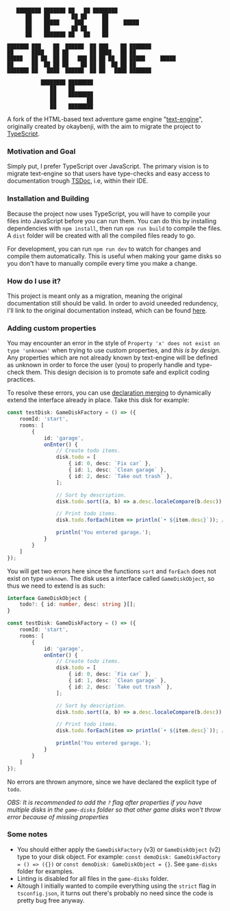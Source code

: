```
   ████████ ███████ ██   ██ ████████               
      ██    ██       ██ ██     ██                  
      ██    █████     ███      ██     █████            
      ██    ██       ██ ██     ██                  
      ██    ███████ ██   ██    ██                  
                                                
███████ ███    ██  ██████  ██ ███    ██ ███████ 
██      ████   ██ ██       ██ ████   ██ ██      
█████   ██ ██  ██ ██   ███ ██ ██ ██  ██ █████     █████   
██      ██  ██ ██ ██    ██ ██ ██  ██ ██ ██      
███████ ██   ████  ██████  ██ ██   ████ ███████

           ████████ ████████
              ██    ██
              ██    ████████
              ██          ██
              ██    ████████
```

A fork of the HTML-based text adventure game engine "[text-engine](https://github.com/okaybenji/text-engine)", originally created by okaybenji, with the aim to migrate the project to [TypeScript](https://www.typescriptlang.org/).

### Motivation and Goal
Simply put, I prefer TypeScript over JavaScript. The primary vision is to migrate text-engine so that users have type-checks and easy access to documentation trough [TSDoc](https://tsdoc.org/), i.e, within their IDE. 

### Installation and Building
Because the project now uses TypeScript, you will have to compile your files into JavaScript before you can run them. You can do this by installing dependencies with `npm install`, then run `npm run build` to compile the files. A `dist` folder will be created with all the compiled files ready to go.

For development, you can run `npm run dev` to watch for changes and compile them automatically. This is useful when making your game disks so you don't have to manually compile every time you make a change.

### How do I use it?
This project is meant only as a migration, meaning the original documentation still should be valid. In order to avoid uneeded redundency, I'll link to the original documentation instead, which can be found [here](https://github.com/okaybenji/text-engine#disks).

### Adding custom properties
You may encounter an error in the style of `Property 'x' does not exist on type 'unknown'` when trying to use custom properties, and *this is by design*. Any properties which are not already known by text-engine will be defined as unknown in order to force the user (you) to properly handle and type-check them. This design decision is to promote safe and explicit coding practices.

To resolve these errors, you can use [declaration merging](https://www.typescriptlang.org/docs/handbook/declaration-merging.html) to dynamically extend the interface already in place. Take this disk for example:

```typescript
const testDisk: GameDiskFactory = () => ({
    roomId: 'start',
    rooms: [
        {
            id: 'garage',
            onEnter() {
                // Create todo items.
                disk.todo = [
                    { id: 0, desc: `Fix car` },
                    { id: 1, desc: `Clean garage` },
                    { id: 2, desc: `Take out trash` },
                ];

                // Sort by description.
                disk.todo.sort((a, b) => a.desc.localeCompare(b.desc)); // <-- Property 'sort' does not exist on type 'unknown'.ts(2339)

                // Print todo items.
                disk.todo.forEach(item => println(`• ${item.desc}`)); // <-- Property 'forEach' does not exist on type 'unknown'.ts(2339)

                println('You entered garage.');
            }
        }
    ]
});
```

You will get two errors here since the functions `sort` and `forEach` does not exist on type `unknown`. The disk uses a interface called `GameDiskObject`, so thus we need to extend is as such:

```typescript
interface GameDiskObject {
    todo?: { id: number, desc: string }[];
}

const testDisk: GameDiskFactory = () => ({
    roomId: 'start',
    rooms: [
        {
            id: 'garage',
            onEnter() {
                // Create todo items.
                disk.todo = [
                    { id: 0, desc: `Fix car` },
                    { id: 1, desc: `Clean garage` },
                    { id: 2, desc: `Take out trash` },
                ];

                // Sort by description.
                disk.todo.sort((a, b) => a.desc.localeCompare(b.desc)); // <-- No error

                // Print todo items.
                disk.todo.forEach(item => println(`• ${item.desc}`)); // <-- No error

                println('You entered garage.');
            }
        }
    ]
});
```

No errors are thrown anymore, since we have declared the explicit type of `todo`. 

*OBS: It is recommended to add the `?` flag after properties if you have multiple disks in the `game-disks` folder so that other game disks won't throw error because of missing properties*

### Some notes
* You should either apply the `GameDiskFactory` (v3) or `GameDiskObject` (v2) type to your disk object. For example: `const demoDisk: GameDiskFactory = () => ({})` or `const demoDisk: GameDiskObject = {}`. See `game-disks` folder for examples.
* Linting is disabled for all files in the `game-disks` folder.
* Altough I initially wanted to compile everything using the `strict` flag in `tsconfig.json`, it turns out there's probably no need since the code is pretty bug free anyway.